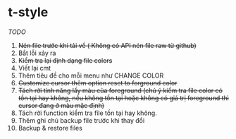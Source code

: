 # t-style

*TODO*
1. ~~Nén file trước khi tải về ( Không có API nén file raw từ github)~~
2. Bắt lỗi xảy ra
3. ~~Kiểm tra lại định dạng file colors~~
4. Viết lại cmt
5. Thêm tiêu đề cho mỗi menu như CHANGE COLOR
6. ~~Customize cursor thêm option reset to forground color~~
7. ~~Tách rời tính năng lấy màu của foreground (chú ý kiểm tra file color có tồn tại hay không, nếu không tồn tại hoặc không có giá trị foreground thì cursor đang ở màu mặc định)~~
8. Tách rời function kiểm tra file tồn tại hay không.
9. Thêm ghi chú backup file trước khi thay đổi
10. Backup & restore files
